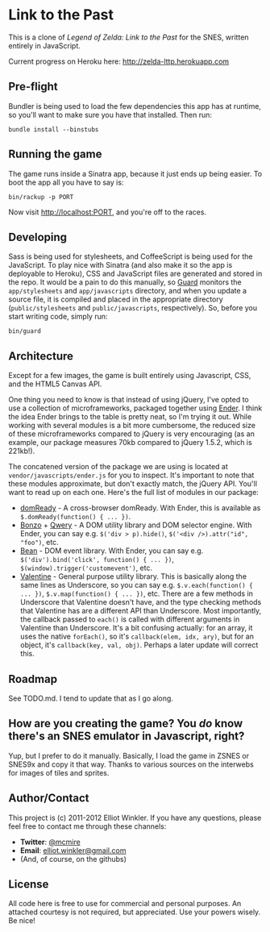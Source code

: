 # Link to the Past

This is a clone of *Legend of Zelda: Link to the Past* for the SNES, written
entirely in JavaScript.

Current progress on Heroku here: <http://zelda-lttp.herokuapp.com>

## Pre-flight

Bundler is being used to load the few dependencies this app has at runtime, so
you'll want to make sure you have that installed. Then run:

    bundle install --binstubs

## Running the game

The game runs inside a Sinatra app, because it just ends up being easier. To
boot the app all you have to say is:

    bin/rackup -p PORT

Now visit <http://localhost:PORT>, and you're off to the races.

## Developing

Sass is being used for stylesheets, and CoffeeScript is being used for the
JavaScript. To play nice with Sinatra (and also make it so the app is deployable
to Heroku), CSS and JavaScript files are generated and stored in the repo. It
would be a pain to do this manually, so [Guard](http://github.com/guard/guard)
monitors the `app/stylesheets` and `app/javascripts` directory, and when you
update a source file, it is compiled and placed in the appropriate directory
(`public/stylesheets` and `public/javascripts`, respectively). So, before you
start writing code, simply run:

    bin/guard

## Architecture

Except for a few images, the game is built entirely using Javascript, CSS, and
the HTML5 Canvas API.

One thing you need to know is that instead of using jQuery, I've opted to use a
collection of microframeworks, packaged together using
[Ender](http://ender.no.de). I think the idea Ender brings to the table is
pretty neat, so I'm trying it out. While working with several modules is a bit
more cumbersome, the reduced size of these microframeworks compared to jQuery is
very encouraging (as an example, our package measures 70kb compared to jQuery
1.5.2, which is 221kb!).

The concatened version of the package we are using is located at
`vendor/javascripts/ender.js` for you to inspect. It's important to note that
these modules approximate, but don't exactly match, the jQuery API. You'll want
to read up on each one. Here's the full list of modules in our package:

* [domReady](http://github.com/ded/domready) - A cross-browser domReady. With
  Ender, this is available as `$.domReady(function() { ... })`.
* [Bonzo](http://github.com/ded/bonzo) + [Qwery](http://github.com/ded/qwery) -
  A DOM utility library and DOM selector engine. With Ender, you can say e.g.
  `$('div > p).hide()`, `$('<div />).attr("id", "foo")`, etc.
* [Bean](http://github.com/ded/bean) - DOM event library. With Ender, you can
  say e.g. `$('div').bind('click', function() { ... })`,
  `$(window).trigger('customevent')`, etc.
* [Valentine](http://github.com/ded/valentine) - General purpose utility
  library. This is basically along the same lines as Underscore, so you can say
  e.g. `$.v.each(function() { ... })`, `$.v.map(function() { ... })`, etc. There
  are a few methods in Underscore that Valentine doesn't have, and the type
  checking methods that Valentine has are a different API than Underscore. Most
  importantly, the callback passed to `each()` is called with different
  arguments in Valentine than Underscore. It's a bit confusing actually: for an
  array, it uses the native `forEach()`, so it's `callback(elem, idx, ary)`, but
  for an object, it's `callback(key, val, obj)`. Perhaps a later update will
  correct this.

## Roadmap

See TODO.md. I tend to update that as I go along.

## How are you creating the game? You *do* know there's an SNES emulator in Javascript, right?

Yup, but I prefer to do it manually. Basically, I load the game in ZSNES or
SNES9x and copy it that way. Thanks to various sources on the interwebs for
images of tiles and sprites.

## Author/Contact

This project is (c) 2011-2012 Elliot Winkler. If you have any questions, please
feel free to contact me through these channels:

* **Twitter**: [@mcmire](http://twitter.com/mcmire)
* **Email**: <elliot.winkler@gmail.com>
* (And, of course, on the githubs)

## License

All code here is free to use for commercial and personal purposes. An attached
courtesy is not required, but appreciated. Use your powers wisely. Be nice!
